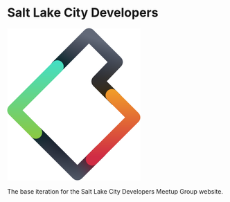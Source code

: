 # Salt Lake City Developers

![slcdevs](img/logo.svg)

The base iteration for the Salt Lake City Developers Meetup Group website.
